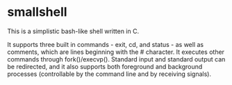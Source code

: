 # smallshell
This is a simplistic bash-like shell written in C. 

It supports three built in commands - exit, cd, and status - as well as comments, which are lines beginning with the # character. It executes other commands through fork()/execvp(). Standard input and standard output can be redirected, and it also supports both foreground and background processes (controllable by the command line and by receiving signals).


